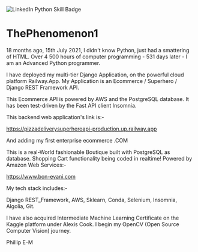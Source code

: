 ![LinkedIn Python Skill Badge](https://user-images.githubusercontent.com/96743401/154258965-dc261437-a916-442b-aed4-0d6ea3e095c8.png)
# ThePhenomenon1

18 months ago, 15th July 2021, I didn't know Python, just had a smattering of HTML.
Over 4 500 hours of computer programming - 531 days later - I am an Advanced Python programmer. 

I have deployed my multi-tier Django Application, on the powerful cloud platform Railway.App. 
My Application is an Ecommerce / Superhero / Django REST Framework API.

This Ecommerce API is powered by AWS and the PostgreSQL database.
It has been test-driven by the Fast API client Insomnia.

This backend web application's link is:-

https://pizzadeliverysuperheroapi-production.up.railway.app

And adding my first enterprise ecommerce .COM

This is a real-World fashionable Boutique built with PostgreSQL as database. Shopping Cart functionality being coded in realtime! Powered by Amazon Web Services:-

https://www.bon-evani.com


My tech stack includes:-

Django REST_Framework,
AWS,
Sklearn,
Conda,
Selenium,
Insomnia,
Algolia,
Git.

I have also acquired Intermediate Machine Learning Certificate on the Kaggle platform under Alexis Cook. I begin my OpenCV (Open Source Computer Vision) journey.

Phillip E-M
